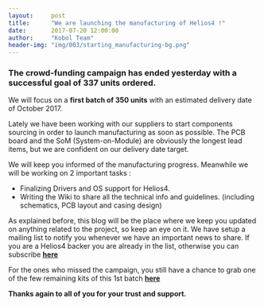 ```yaml
---
layout:     post
title:      "We are launching the manufacturing of Helios4 !"
date:       2017-07-20 12:00:00
author:     "Kobol Team"
header-img: "img/003/starting_manufacturing-bg.png"
---
```


### The crowd-funding campaign has ended yesterday with a successful goal of 337 units ordered.

We will focus on a **first batch of 350 units** with an estimated delivery date of October 2017.

Lately we have been working with our suppliers to start components sourcing in order to launch manufacturing as soon as possible. The PCB board and the SoM (System-on-Module) are obviously the longest lead items, but we are confident on our delivery date target.

We will keep you informed of the manufacturing progress. Meanwhile we will be working on 2 important tasks :  

*   Finalizing Drivers and OS support for Helios4.
*   Writing the Wiki to share all the technical info and guidelines. (including schematics, PCB layout and casing design)

As explained before, this blog will be the place where we keep you updated on anything related to the project, so keep an eye on it. We have setup a mailing list to notify you whenever we have an important news to share. If you are a Helios4 backer you are already in the list, otherwise you can subscribe **[here](https://kobol.io/helios4/subscribe.html)**

For the ones who missed the campaign, you still have a chance to grab one of the few remaining kits of this 1st batch **[here](https://shop.kobol.io/)**

**Thanks again to all of you for your trust and support.**
